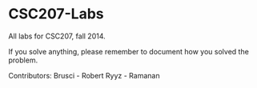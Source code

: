 CSC207-Labs
===========

All labs for CSC207, fall 2014.


If you solve anything, please remember to document how you solved the problem.

Contributors:
Brusci - Robert
Ryyz - Ramanan
